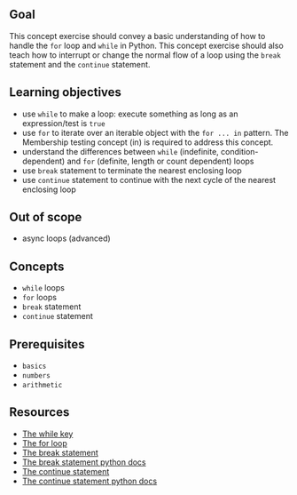 ## Goal

This concept exercise should convey a basic understanding of how to handle the `for` loop and `while` in Python. This concept exercise should also teach how to interrupt or change the normal flow of a loop using the `break` statement and the `continue` statement.

## Learning objectives

- use `while` to make a loop: execute something as long as an expression/test is `true`
- use `for` to iterate over an iterable object with the `for ... in` pattern. The Membership testing concept (in) is required to address this concept.
- understand the differences between `while` (indefinite, condition-dependent) and `for` (definite, length or count dependent) loops
- use `break` statement to terminate the nearest enclosing loop
- use `continue` statement to continue with the next cycle of the nearest enclosing loop

## Out of scope

- async loops (advanced)

## Concepts

- `while` loops
- `for` loops
- `break` statement
- `continue` statement

## Prerequisites

- `basics`
- `numbers`
- `arithmetic`

## Resources

- [The while key](https://yawpitchroll.com/posts/the-35-words-you-need-to-python/#while)
- [The for loop](https://yawpitchroll.com/posts/the-35-words-you-need-to-python/#for)
- [The break statement](https://yawpitchroll.com/posts/the-35-words-you-need-to-python/#break)
- [The break statement python docs](https://docs.python.org/3/reference/simple_stmts.html#the-break-statement)
- [The continue statement](https://yawpitchroll.com/posts/the-35-words-you-need-to-python/#continue)
- [The continue statement python docs](https://docs.python.org/3/reference/simple_stmts.html#the-continue-statement)
